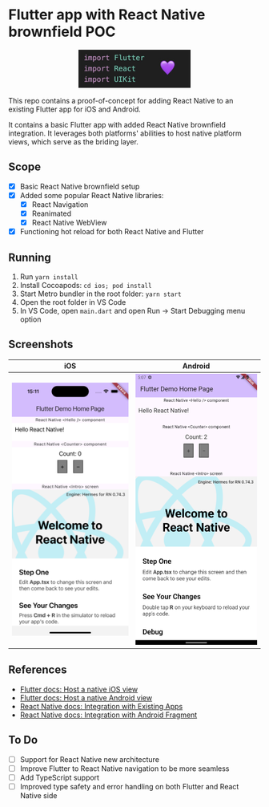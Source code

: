# Flutter app with React Native brownfield POC

<p align="center">
  <img src="https://raw.githubusercontent.com/callstack/flutter-brownfield/main/docs/images/flutter-react-love.jpg" alt="Flutter + React = Love" width="224" height="76" />
</p>
    
This repo contains a proof-of-concept for adding React Native to an existing Flutter app for iOS and Android.

It contains a basic Flutter app with added React Native brownfield integration. It leverages both platforms' abilities to host native platform views, which serve as the briding layer.

## Scope

- [x] Basic React Native brownfield setup
- [x] Added some popular React Native libraries:
  - [x] React Navigation
  - [x] Reanimated
  - [x] React Native WebView
- [x] Functioning hot reload for both React Native and Flutter

## Running

1. Run `yarn install`
2. Install Cocoapods: `cd ios; pod install`
3. Start Metro bundler in the root folder: `yarn start`
4. Open the root folder in VS Code
5. In VS Code, open `main.dart` and open Run -> Start Debugging menu option

## Screenshots

|                                                           iOS                                                            |                                                           Android                                                            |
| :----------------------------------------------------------------------------------------------------------------------: | :--------------------------------------------------------------------------------------------------------------------------: |
| <img src="https://raw.githubusercontent.com/callstack/flutter-brownfield/main/docs/images/flutter-brownfield-ios.png" /> | <img src="https://raw.githubusercontent.com/callstack/flutter-brownfield/main/docs/images/flutter-brownfield-android.png" /> |

## References

- [Flutter docs: Host a native iOS view](https://docs.flutter.dev/platform-integration/ios/platform-views)
- [Flutter docs: Host a native Android view](https://docs.flutter.dev/platform-integration/android/platform-views)
- [React Native docs: Integration with Existing Apps](https://reactnative.dev/docs/integration-with-existing-apps)
- [React Native docs: Integration with Android Fragment](https://reactnative.dev/docs/integration-with-android-fragment)

## To Do

- [ ] Support for React Native new architecture
- [ ] Improve Flutter to React Native navigation to be more seamless
- [ ] Add TypeScript support
- [ ] Improved type safety and error handling on both Flutter and React Native side
